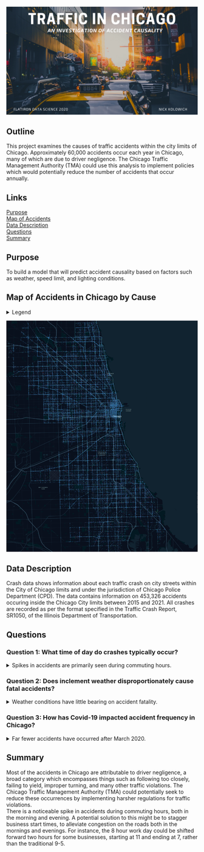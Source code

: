 ![png](https://raw.githubusercontent.com/Nick-Kolowich/Project-3-Chicago-Car-Crashes/main/Images/coverphoto.png)

## Outline

This project examines the causes of traffic accidents within the city limits of Chicago. Approximately 60,000 accidents occur each year in Chicago, many of which are due to driver negligence. The Chicago Traffic Management Authority (TMA) could use this analysis to implement policies which would potentially reduce the number of accidents that occur annually.  

## Links

[Purpose](README.md#Purpose) <br/>
[Map of Accidents](README.md#Map-of-Accidents-in-Chicago-by-Cause) <br/>
[Data Description](README.md#Data-Description) <br/>
[Questions](README.md#Questions) <br/>
[Summary](README.md#Summary) <br/>

## Purpose
To build a model that will predict accident causality based on factors such as weather, speed limit, and lighting conditions.

## Map of Accidents in Chicago by Cause
<details>

  <summary> Legend </summary>
    
![imglegend](https://github.com/Nick-Kolowich/Project-3-Chicago-Car-Crashes/blob/main/Images/legend.png)

</details>

![img](https://github.com/Nick-Kolowich/Project-3-Chicago-Car-Crashes/blob/main/Images/chicagomap.png)

## Data Description

Crash data shows information about each traffic crash on city streets within the City of Chicago limits and under the jurisdiction of Chicago Police Department (CPD). The data contains information on 453,326 accidents occuring inside the Chicago City limits between 2015 and 2021. All crashes are recorded as per the format specified in the Traffic Crash Report, SR1050, of the Illinois Department of Transportation. <br/>

## Questions
    
<h3> Question 1: What time of day do crashes typically occur? </h3>
<details>
    
   <summary> Spikes in accidents are primarily seen during commuting hours. </summary>
    
![image png](https://github.com/Nick-Kolowich/Project-3-Chicago-Car-Crashes/blob/main/Images/hourofcrashdistpresentation.png) 

</details>

<h3> Question 2: Does inclement weather disproportionately cause fatal accidents? </h3>
<details>
    
   <summary> Weather conditions have little bearing on accident fatality. </summary><br/>
   
   <ul>
   <li> Rain is 1.08x more likely to be present during a fatal crash. </li>
   <li> Snow is 0.55x as likely to be present </li>
   <li> Fog/Smoke/Haze is 1.90x more likely </li>
   </ul><br/>
    
![image png](https://raw.githubusercontent.com/Nick-Kolowich/Project-3-Chicago-Car-Crashes/main/Images/weatherfatalvsnoinjury.png)

</details>

<h3> Question 3: How has Covid-19 impacted accident frequency in Chicago? </h3>
<details>
    
   <summary> Far fewer accidents have occurred after March 2020. </summary><br/>
   
   <ul>
   <li> 2018 </li>
    <ul>
    <li> 68,286 accidents</li>
    </ul>
   <li> 2019 </li>
    <ul>
        <li> 65,106 accidents </li>
    </ul>
   <li> 2020 </li>
    <ul>
        <li> 42,375 accidents </li>
    </ul>
   </ul><br/>
   
   The blue line denotes the stay-at-home orders issued by Governor Pritzker on March 20th. <br/>
   
![image png](https://github.com/Nick-Kolowich/Project-3-Chicago-Car-Crashes/blob/main/Images/covid19traffic.png) 

</details>

## Summary

Most of the accidents in Chicago are attributable to driver negligence, a broad category which encompasses things such as following too closely, failing to yield, improper turning, and many other traffic violations. The Chicago Traffic Management Authority (TMA) could potentially seek to reduce these occurrences by implementing harsher regulations for traffic violations. <br/>
There is a noticeable spike in accidents during commuting hours, both in the morning and evening. A potential solution to this might be to stagger business start times, to alleviate congestion on the roads both in the mornings and evenings. For instance, the 8 hour work day could be shifted forward two hours for some businesses, starting at 11 and ending at 7, rather than the traditional 9-5. 
